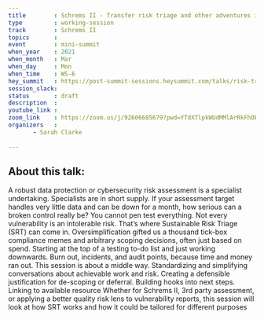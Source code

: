 ```yaml
---
title        : Schrems II - Transfer risk triage and other adventures in scoping
type         : working-session
track        : Schrems II
topics       :
event        : mini-summit
when_year    : 2021
when_month   : Mar
when_day     : Mon
when_time    : WS-6
hey_summit   : https://post-summit-sessions.heysummit.com/talks/risk-triage-methodology/
session_slack:
status       : draft
description  : 
youtube_link : 
zoom_link    : https://zoom.us/j/92606685679?pwd=YTdXTlpkWUdMMlArRkFhOERBcXJVUT09
organizers   : 
       - Sarah Clarke
      
---
```

## About this talk:
A robust data protection or cybersecurity risk assessment is a specialist undertaking. Specialists are in short supply. 
If your assessment target handles very little data and can be down for a month, how serious can a broken control really be? 
You cannot pen test everything. Not every vulnerability is an intolerable risk. That’s where Sustainable Risk Triage (SRT) can come in. 
Oversimplification gifted us a thousand tick-box compliance memes and arbitrary scoping decisions, often just based on spend. 
Starting at the top of a testing to-do list and just working downwards. Burn out, incidents, and audit points, because time and money ran out. 
This session is about a middle way. Standardizing and simplifying conversations about achievable work and risk. 
Creating a defensible justification for de-scoping or deferral. Building hooks into next steps. 
Linking to available resource Whether for Schrems II, 3rd party assessment, or applying a better quality risk lens to vulnerability reports, 
this session will look at how SRT works and how it could be tailored for different purposes
